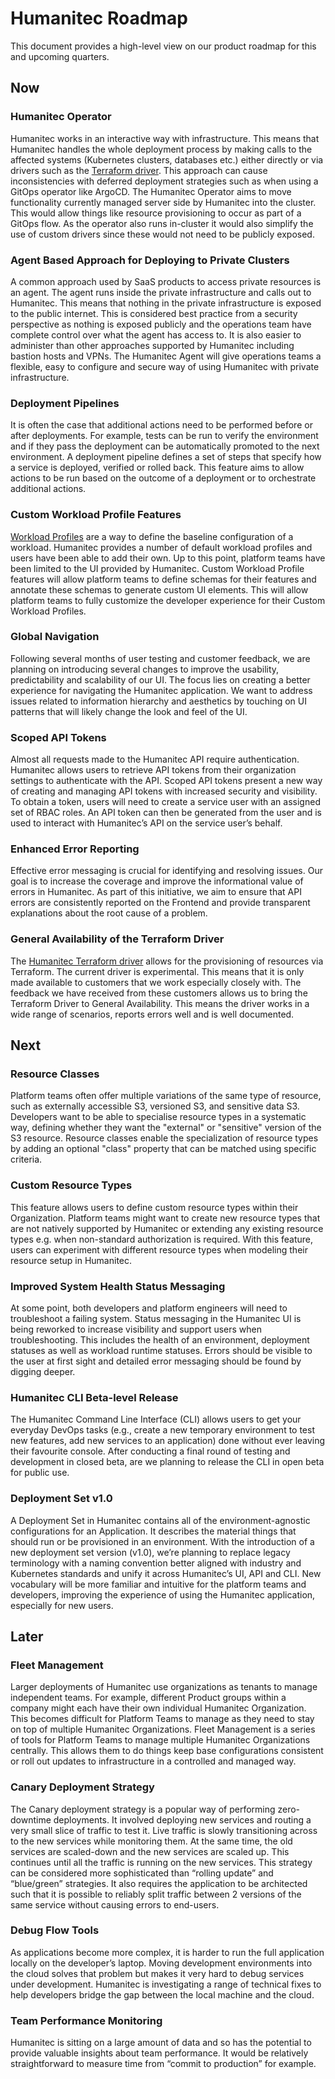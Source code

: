 # Humanitec Roadmap

This document provides a high-level view on our product roadmap for this and upcoming quarters.

## Now

### Humanitec Operator

Humanitec works in an interactive way with infrastructure. This means that Humanitec handles the whole deployment process by making calls to the affected systems (Kubernetes clusters, databases etc.) either directly or via drivers such as the [Terraform driver](https://docs.humanitec.com/integrations/resource-drivers/terraform). This approach can cause inconsistencies with deferred deployment strategies such as when using a GitOps operator like ArgoCD. The Humanitec Operator aims to move functionality currently managed server side by Humanitec into the cluster. This would allow things like resource provisioning to occur as part of a GitOps flow. As the operator also runs in-cluster it would also simplify the use of custom drivers since these would not need to be publicly exposed.

### Agent Based Approach for Deploying to Private Clusters

A common approach used by SaaS products to access private resources is an agent. The agent runs inside the private infrastructure and calls out to Humanitec. This means that nothing in the private infrastructure is exposed to the public internet. This is considered best practice from a security perspective as nothing is exposed publicly and the operations team have complete control over what the agent has access to. It is also easier to administer than other approaches supported by Humanitec including bastion hosts and VPNs. The Humanitec Agent will give operations teams a flexible, easy to configure and secure way of using Humanitec with private infrastructure.

### Deployment Pipelines

It is often the case that additional actions need to be performed before or after deployments. For example, tests can be run to verify the environment and if they pass the deployment can be automatically promoted to the next environment. A deployment pipeline defines a set of steps that specify how a service is deployed, verified or rolled back. This feature aims to allow actions to be run based on the outcome of a deployment or to orchestrate additional actions.

### Custom Workload Profile Features

[Workload Profiles](https://docs.humanitec.com/reference/workload-profiles) are a way to define the baseline configuration of a workload. Humanitec provides a number of default workload profiles and users have been able to add their own. Up to this point, platform teams have been limited to the UI provided by Humanitec. Custom Workload Profile features will allow platform teams to define schemas for their features and annotate these schemas to generate custom UI elements. This will allow platform teams to fully customize the developer experience for their Custom Workload Profiles.

### Global Navigation

Following several months of user testing and customer feedback, we are planning on introducing several changes to improve the usability, predictability and scalability of our UI. The focus lies on creating a better experience for navigating the Humanitec application. We want to address issues related to information hierarchy and aesthetics by touching on UI patterns that will likely change the look and feel of the UI.

### Scoped API Tokens

Almost all requests made to the Humanitec API require authentication. Humanitec allows users to retrieve API tokens from their organization settings to authenticate with the API. Scoped API tokens present a new way of creating and managing API tokens with increased security and visibility. To obtain a token, users will need to create a service user with an assigned set of RBAC roles. An API token can then be generated from the user and is used to interact with Humanitec’s API on the service user’s behalf.

### Enhanced Error Reporting

Effective error messaging is crucial for identifying and resolving issues. Our goal is to increase the coverage and improve the informational value of errors in Humanitec. As part of this initiative, we aim to ensure that API errors are consistently reported on the Frontend and provide transparent explanations about the root cause of a problem.

### General Availability of the Terraform Driver

The [Humanitec Terraform driver](https://docs.humanitec.com/integrations/resource-drivers/terraform) allows for the provisioning of resources via Terraform. The current driver is experimental. This means that it is only made available to customers that we work especially closely with. The feedback we have received from these customers allows us to bring the Terraform Driver to General Availability. This means the driver works in a wide range of scenarios, reports errors well and is well documented.

## Next

### Resource Classes

Platform teams often offer multiple variations of the same type of resource, such as externally accessible S3, versioned S3, and sensitive data S3. Developers want to be able to specialise resource types in a systematic way, defining whether they want the "external" or "sensitive" version of the S3 resource. Resource classes enable the specialization of resource types by adding an optional "class" property that can be matched using specific criteria.

### Custom Resource Types
This feature allows users to define custom resource types within their Organization. Platform teams might want to create new resource types that are not natively supported by Humanitec or extending any existing resource types e.g. when non-standard authorization is required. With this feature, users can experiment with different resource types when modeling their resource setup in Humanitec.

### Improved System Health Status Messaging

At some point, both developers and platform engineers will need to troubleshoot a failing system. Status messaging in the Humanitec UI is being reworked to increase visibility and support users when troubleshooting. This includes the health of an environment, deployment statuses as well as workload runtime statuses. Errors should be visible to the user at first sight and detailed error messaging should be found by digging deeper.

### Humanitec CLI Beta-level Release

The Humanitec Command Line Interface (CLI) allows users to get your everyday DevOps tasks (e.g., create a new temporary environment to test new features, add new services to an application) done without ever leaving their favourite console. After conducting a final round of testing and development in closed beta, are we planning to release the CLI in open beta for public use.

### Deployment Set v1.0

A Deployment Set in Humanitec contains all of the environment-agnostic configurations for an Application. It describes the material things that should run or be provisioned in an environment. With the introduction of a new deployment set version (v1.0), we’re planning to replace legacy terminology with a naming convention better aligned with industry and Kubernetes standards and unify it across Humanitec’s UI, API and CLI. New vocabulary will be more familiar and intuitive for the platform teams and developers, improving the experience of using the Humanitec application, especially for new users.

## Later

### Fleet Management

Larger deployments of Humanitec use organizations as tenants to manage independent teams. For example, different Product groups within a company might each have their own individual Humanitec Organization. This becomes difficult for Platform Teams to manage as they need to stay on top of multiple Humanitec Organizations. Fleet Management is a series of tools for Platform Teams to manage multiple Humanitec Organizations centrally. This allows them to do things keep base configurations consistent or roll out updates to infrastructure in a controlled and managed way.

### Canary Deployment Strategy

The Canary deployment strategy is a popular way of performing zero-downtime deployments. It involved deploying new services and routing a very small slice of traffic to test it. Live traffic is slowly transitioning across to the new services while monitoring them. At the same time, the old services are scaled-down and the new services are scaled up. This continues until all the traffic is running on the new services. This strategy can be considered more sophisticated than “rolling update” and “blue/green” strategies. It also requires the application to be architected such that it is possible to reliably split traffic between 2 versions of the same service without causing errors to end-users.

### Debug Flow Tools

As applications become more complex, it is harder to run the full application locally on the developer’s laptop. Moving development environments into the cloud solves that problem but makes it very hard to debug services under development. Humanitec is investigating a range of technical fixes to help developers bridge the gap between the local machine and the cloud.

### Team Performance Monitoring

Humanitec is sitting on a large amount of data and so has the potential to provide valuable insights about team performance. It would be relatively straightforward to measure time from “commit to production” for example.